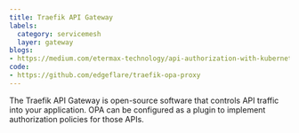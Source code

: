 ```yaml
---
title: Traefik API Gateway
labels:
  category: servicemesh
  layer: gateway
blogs:
- https://medium.com/etermax-technology/api-authorization-with-kubernetes-traefik-and-open-policy-agent-23647fc384a1
code:
- https://github.com/edgeflare/traefik-opa-proxy
---
```

The Traefik API Gateway is open-source software that controls API traffic into your application.
OPA can be configured as a plugin to implement authorization policies for those APIs.

